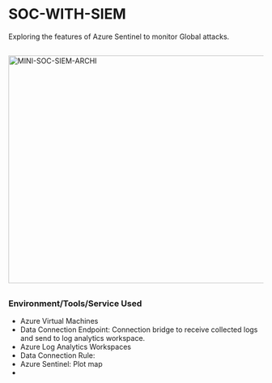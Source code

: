 # SOC-WITH-SIEM
 Exploring the features of Azure Sentinel to monitor Global attacks. 

##

<img src="https://github.com/azak00/SOC-WITH-SIEM/assets/26345001/43742caa-cffe-4972-aa2f-855d5074e2ca" alt="MINI-SOC-SIEM-ARCHI" style="height: 450px; width:850;"/> 

## 

### Environment/Tools/Service Used

- Azure Virtual Machines
- Data Connection Endpoint: Connection bridge to receive collected logs and send to log analytics workspace. 
- Azure Log Analytics Workspaces
- Data Connection Rule: 
- Azure Sentinel: Plot map 
- 



<!--
![Mini-Soc with SIEM](https://github.com/azak00/SOC-WITH-SIEM/assets/26345001/43742caa-cffe-4972-aa2f-855d5074e2ca)






